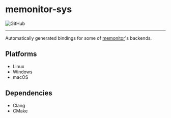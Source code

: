 # memonitor-sys

<p align="left">
    <img alt="GitHub" src="https://img.shields.io/github/license/edgenai/memonitor">
</p>

---

Automatically generated bindings for some of [memonitor](https://github.com/edgenai/memonitor)'s backends.

## Platforms

* Linux
* Windows
* macOS

## Dependencies

* Clang
* CMake
